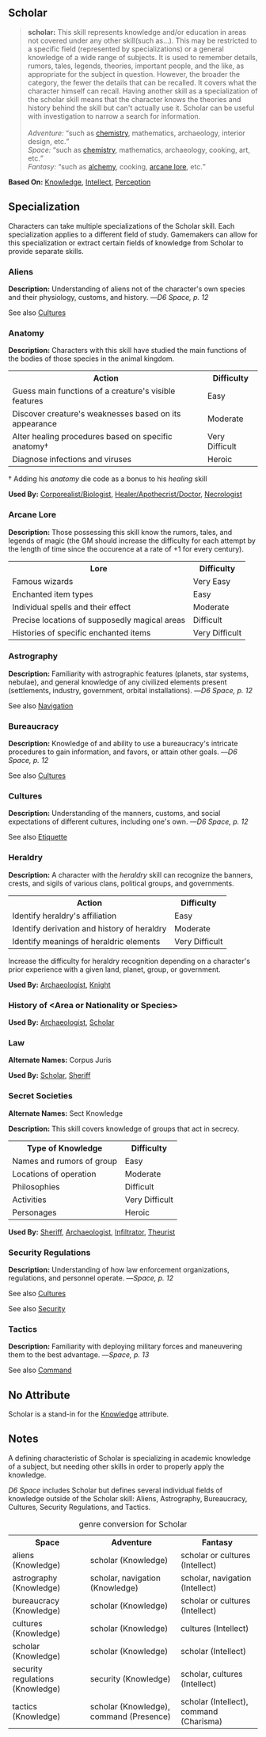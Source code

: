 Scholar
-------

> __scholar:__ This skill represents knowledge and/or education in areas not covered under any other skill(such as...). This may be restricted to a specific field (represented by specializations) or a general knowledge of a wide range of subjects. It is used to remember details, rumors, tales, legends, theories, important people, and the like, as appropriate for the subject in question. However, the broader the category, the fewer the details that can be recalled. It covers what the character himself can recall. Having another skill as a specialization of the scholar skill means that the character knows the theories and history behind the skill but can't actually use it. Scholar can be useful with investigation to narrow a search for information.
<br/><br/>
_Adventure:_ <q>such as [chemistry](AlchemicalChemicalConcoction.md), mathematics, archaeology, interior design, etc.</q><br/>
_Space:_ <q>such as [chemistry](AlchemicalChemicalConcoction.md), mathematics, archaeology, cooking, art, etc.</q><br/>
_Fantasy:_ <q>such as [alchemy](AlchemicalChemicalConcoction.md), cooking, [arcane lore](#arcane-lore), etc.</q>

__Based On:__ [Knowledge](Knowledge.md), [Intellect](Intellect.md), [Perception](Perception.md)

Specialization
--------------

Characters can take multiple specializations of the Scholar skill. Each specialization applies to a different field of study. Gamemakers can allow for this specialization or extract certain fields of knowledge from Scholar to provide separate skills.

### Aliens

__Description:__ Understanding of aliens not of the character's own species and their physiology, customs, and history. —<cite>D6 Space, p. 12</cite>

See also [Cultures](Scholar.md#cultures)

### Anatomy

__Description:__ Characters with this skill have studied the main functions of the bodies of those species in the animal kingdom.

<table>
  <tr>
    <th>Action</th>
    <th>Difficulty</th>
  </tr>
  <tr>
    <td>Guess main functions of a creature's visible features</td>
    <td>Easy</td>
  </tr>
  <tr>
    <td>Discover creature's weaknesses based on its appearance</td>
    <td>Moderate</td>
  </tr>
  <tr>
    <td>Alter healing procedures based on specific anatomy†</td>
    <td>Very Difficult</td>
  </tr>
  <tr>
    <td>Diagnose infections and viruses</td>
    <td>Heroic</td>
  </tr>
</table>

† Adding his _anatomy_ die code as a bonus to his _healing_ skill

__Used By:__ [Corporealist/Biologist](CorporealistBiologist.md), [Healer/Apothecrist/Doctor](HealerApothecristDoctor.md), [Necrologist](Necrologist.md)

### Arcane Lore

__Description:__ Those possessing this skill know the rumors, tales, and legends of magic (the GM should increase the difficulty for each attempt by the length of time since the occurence at a rate of +1 for every century).

<table>
  <tr>
    <th>Lore</th>
    <th>Difficulty</th>
  </tr>
  <tr>
    <td>Famous wizards</td>
    <td>Very Easy</td>
  </tr>
  <tr>
    <td>Enchanted item types</td>
    <td>Easy</td>
  </tr>
  <tr>
    <td>Individual spells and their effect</td>
    <td>Moderate</td>
  </tr>
  <tr>
    <td>Precise locations of supposedly magical areas</td>
    <td>Difficult</td>
  </tr>
  <tr>
    <td>Histories of specific enchanted items</td>
    <td>Very Difficult</td>
  </tr>
</table>

### Astrography

__Description:__ Familiarity with astrographic features (planets, star systems, nebulae), and general knowledge of any civilized elements present (settlements, industry, government, orbital installations). —<cite>D6 Space, p. 12</cite>

See also [Navigation](Navigation.md#astrography)

### Bureaucracy

__Description:__ Knowledge of and ability to use a bureaucracy's intricate procedures to gain information, and favors, or attain other goals. —<cite>D6 Space, p. 12</cite>

See also [Cultures](Scholar.md#cultures)

### Cultures

__Description:__ Understanding of the manners, customs, and social expectations of different cultures, including one's own. —<cite>D6 Space, p. 12</cite>

See also [Etiquette](Persuasion.md#etiquette)

### Heraldry

__Description:__ A character with the _heraldry_ skill can recognize the banners, crests, and sigils of various clans, political groups, and governments.

<table>
  <tr>
    <th>Action</th>
    <th>Difficulty</th>
  </tr>
  <tr>
    <td>Identify heraldry's affiliation</td>
    <td>Easy</td>
  </tr>
  <tr>
    <td>Identify derivation and history of heraldry</td>
    <td>Moderate</td>
  </tr>
  <tr>
    <td>Identify meanings of heraldric elements</td>
    <td>Very Difficult</td>
  </tr>
</table>

Increase the difficulty for heraldry recognition depending on a character's prior experience with a given land, planet, group, or government.

__Used By:__ [Archaeologist](Archaeologist), [Knight](Knight.md)

### History of &lt;Area or Nationality or Species&gt;

__Used By:__ [Archaeologist](Archaeologist.md), [Scholar](ScholarProfession.md)

### Law

__Alternate Names:__ Corpus Juris

__Used By:__ [Scholar](ScholarProfession.md), [Sheriff](Sheriff.md)

### Secret Societies

__Alternate Names:__ Sect Knowledge

__Description:__ This skill covers knowledge of groups that act in secrecy.

<table>
  <tr>
    <th>Type of Knowledge</th>
    <th>Difficulty</th>
  </tr>
  <tr>
    <td>Names and rumors of group</td>
    <td>Easy</td>
  </tr>
  <tr>
    <td>Locations of operation</td>
    <td>Moderate</td>
  </tr>
  <tr>
    <td>Philosophies</td>
    <td>Difficult</td>
  </tr>
  <tr>
    <td>Activities</td>
    <td>Very Difficult</td>
  </tr>
  <tr>
    <td>Personages</td>
    <td>Heroic</td>
  </tr>
</table>

__Used By:__ [Sheriff](Sheriff.md), [Archaeologist](Archaeologist.md), [Infiltrator](Infiltrator.md), [Theurist](Theurist.md)

### Security Regulations

__Description:__ Understanding of how law enforcement organizations, regulations, and personnel operate. —<cite>Space, p. 12</cite>

See also [Cultures](Scholar.md#cultures)

See also [Security](Traps.md#security-regulations)

### Tactics

__Description:__ Familiarity with deploying military forces and maneuvering them to the best advantage. —<cite>Space, p. 13</cite>

See also [Command](Command.md#tactics)

No Attribute
----

Scholar is a stand-in for the [Knowledge](Knowledge.md) attribute.

Notes
-----

A defining characteristic of Scholar is specializing in academic knowledge of a subject, but needing other skills in order to properly apply the knowledge.

_D6 Space_ includes Scholar but defines several individual fields of knowledge outside of the Scholar skill: Aliens, Astrography, Bureaucracy, Cultures, Security Regulations, and Tactics.

<table>
  <caption>genre conversion for Scholar</caption>
  <tr>
    <th>Space</th>
    <th>Adventure</th>
    <th>Fantasy</th>
  </tr>
  <tr>
    <td>aliens (Knowledge)</td>
    <td>scholar (Knowledge)</td>
    <td>scholar or cultures (Intellect)</td>
  </tr>
  <tr>
    <td>astrography (Knowledge)</td>
    <td>scholar, navigation (Knowledge)</td>
    <td>scholar, navigation (Intellect)</td>
  </tr>
  <tr>
    <td>bureaucracy (Knowledge)</td>
    <td>scholar (Knowledge)</td>
    <td>scholar or cultures (Intellect)</td>
  </tr>
  <tr>
    <td>cultures (Knowledge)</td>
    <td>scholar (Knowledge)</td>
    <td>cultures (Intellect)</td>
  </tr>
  <tr>
    <td>scholar (Knowledge)</td>
    <td>scholar (Knowledge)</td>
    <td>scholar (Intellect)</td>
  </tr>
  <tr>
    <td>security regulations (Knowledge)</td>
    <td>security (Knowledge)</td>
    <td>scholar, cultures (Intellect)</td>
  </tr>
  <tr>
    <td>tactics (Knowledge)</td>
    <td>scholar (Knowledge), command (Presence)</td>
    <td>scholar (Intellect), command (Charisma)</td>
  </tr>
</table>
